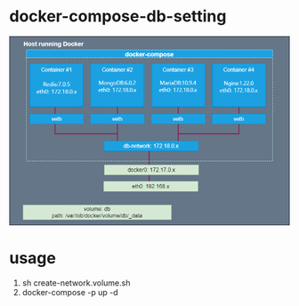# docker-compose-db-setting
![my-diagram](./diagram/docker-compose-db-diagram.png)

# usage
1. sh create-network.volume.sh
2. docker-compose -p <project> up -d
